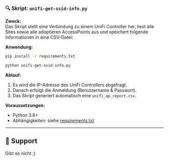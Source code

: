 ### 🔍 Skript: `unifi-get-ssid-info.py`

**Zweck:**  
Das Skript stellt eine Verbindung zu einem UniFi Controller her, liest alle Sites sowie alle adoptieren AccessPoints aus und speichert folgende Informationen in eine CSV-Datei:

**Anwendung:**
```bash
pip install -r requirements.txt
```
```bash
python unifi-get-ssid-info.py
```

**Ablauf:**

1. Es wird die IP-Adresse des UniFi Controllers abgefragt.
2. Danach erfolgt die Anmeldung (Benutzername & Passwort).
3. Das Skript generiert automatisch eine `unifi_ap_report.csv`.

**Voraussetzungen:**

- Python 3.8+
- Abhängigkeiten: siehe [requirements.txt](./requirements.txt)

---

## 🙋 Support

Gibt es nicht ;)
